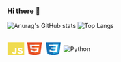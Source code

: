 ### Hi there 👋

![Anurag's GitHub stats](https://github-readme-stats.vercel.app/api?username=ArthurSousa460&show_icons=true&theme=cobalt)
![Top Langs](https://github-readme-stats.vercel.app/api/top-langs/?username=ArthurSousa460&hide_progress=false&theme=Compactlayout)
<div style="display: inline_block"><br>
  <img align="center" alt="Js" height="30" width="40" src="https://raw.githubusercontent.com/devicons/devicon/master/icons/javascript/javascript-plain.svg ">
  <img align="center" alt="HTML" height="30" width="40" src="https://raw.githubusercontent.com/devicons/devicon/master/icons/html5/html5-original.svg ">
  <img align="center" alt="CSS" height="30" width="40" src="https://raw.githubusercontent.com/devicons/devicon/master/icons/css3/css3-original.svg ">
  <img  align="center" alt="Python" height="30" width="40" src="https://cdn.jsdelivr.net/gh/devicons/devicon/icons/python/python-original.svg" />
</div>
 

